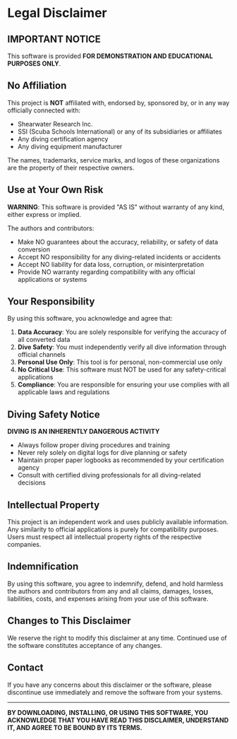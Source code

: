 # Legal Disclaimer

## IMPORTANT NOTICE

This software is provided **FOR DEMONSTRATION AND EDUCATIONAL PURPOSES ONLY**.

## No Affiliation

This project is **NOT** affiliated with, endorsed by, sponsored by, or in any way officially connected with:
- Shearwater Research Inc.
- SSI (Scuba Schools International) or any of its subsidiaries or affiliates
- Any diving certification agency
- Any diving equipment manufacturer

The names, trademarks, service marks, and logos of these organizations are the property of their respective owners.

## Use at Your Own Risk

**WARNING**: This software is provided "AS IS" without warranty of any kind, either express or implied. 

The authors and contributors:
- Make NO guarantees about the accuracy, reliability, or safety of data conversion
- Accept NO responsibility for any diving-related incidents or accidents
- Accept NO liability for data loss, corruption, or misinterpretation
- Provide NO warranty regarding compatibility with any official applications or systems

## Your Responsibility

By using this software, you acknowledge and agree that:

1. **Data Accuracy**: You are solely responsible for verifying the accuracy of all converted data
2. **Dive Safety**: You must independently verify all dive information through official channels
3. **Personal Use Only**: This tool is for personal, non-commercial use only
4. **No Critical Use**: This software must NOT be used for any safety-critical applications
5. **Compliance**: You are responsible for ensuring your use complies with all applicable laws and regulations

## Diving Safety Notice

**DIVING IS AN INHERENTLY DANGEROUS ACTIVITY**

- Always follow proper diving procedures and training
- Never rely solely on digital logs for dive planning or safety
- Maintain proper paper logbooks as recommended by your certification agency
- Consult with certified diving professionals for all diving-related decisions

## Intellectual Property

This project is an independent work and uses publicly available information. Any similarity to official applications is purely for compatibility purposes. Users must respect all intellectual property rights of the respective companies.

## Indemnification

By using this software, you agree to indemnify, defend, and hold harmless the authors and contributors from any and all claims, damages, losses, liabilities, costs, and expenses arising from your use of this software.

## Changes to This Disclaimer

We reserve the right to modify this disclaimer at any time. Continued use of the software constitutes acceptance of any changes.

## Contact

If you have any concerns about this disclaimer or the software, please discontinue use immediately and remove the software from your systems.

---

**BY DOWNLOADING, INSTALLING, OR USING THIS SOFTWARE, YOU ACKNOWLEDGE THAT YOU HAVE READ THIS DISCLAIMER, UNDERSTAND IT, AND AGREE TO BE BOUND BY ITS TERMS.**